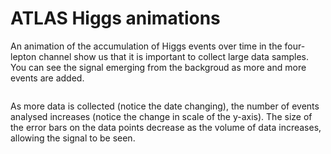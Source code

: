 # ATLAS Higgs animations

An animation of the accumulation of Higgs events over time in the four-lepton channel show us that it is important to collect large data samples.  You can see the signal emerging from the backgroud as more and more events are added.

<img alt="" src="https://twiki.cern.ch/twiki/pub/AtlasPublic/HiggsPublicResults//4l-FloatingScale-NoMuProf2.gif">

As more data is collected (notice the date changing), the number of events analysed increases (notice the change in scale of the y-axis).  The size of the error bars on the data points decrease as the volume of data increases, allowing the signal to be seen.